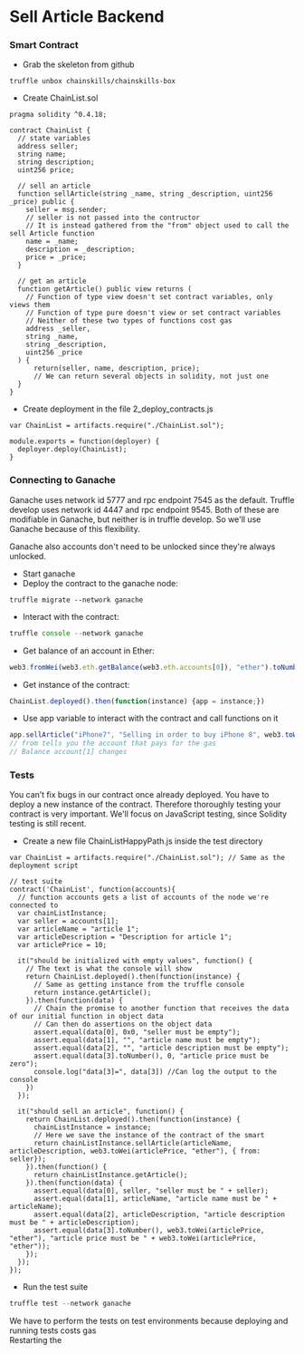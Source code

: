 # Sell Article Backend

### Smart Contract
* Grab the skeleton from github
```
truffle unbox chainskills/chainskills-box
```
* Create ChainList.sol
```solidity
pragma solidity ^0.4.18;

contract ChainList {
  // state variables
  address seller;
  string name;
  string description;
  uint256 price;

  // sell an article
  function sellArticle(string _name, string _description, uint256 _price) public {
    seller = msg.sender;
    // seller is not passed into the contructor
    // It is instead gathered from the "from" object used to call the sell Article function
    name = _name;
    description = _description;
    price = _price;
  }

  // get an article
  function getArticle() public view returns (
    // Function of type view doesn't set contract variables, only views them
    // Function of type pure doesn't view or set contract variables
    // Neither of these two types of functions cost gas
    address _seller,
    string _name,
    string _description,
    uint256 _price
  ) {
      return(seller, name, description, price);
      // We can return several objects in solidity, not just one
  }
}
```

* Create deployment in the file 2_deploy_contracts.js
```solidity
var ChainList = artifacts.require("./ChainList.sol");

module.exports = function(deployer) {
  deployer.deploy(ChainList);
}
```
### Connecting to Ganache
Ganache uses network id 5777 and rpc endpoint 7545 as the default. Truffle develop uses network id 4447 and rpc endpoint 9545.
Both of these are modifiable in Ganache, but neither is in truffle develop. So we'll use Ganache because of this flexibility.  

Ganache also accounts don't need to be unlocked since they're always unlocked.  

* Start ganache
* Deploy the contract to the ganache node:
```
truffle migrate --network ganache
```

* Interact with the contract:
```javascript
truffle console --network ganache
```

* Get balance of an account in Ether:
```javascript
web3.fromWei(web3.eth.getBalance(web3.eth.accounts[0]), "ether").toNumber()
```

* Get instance of the contract:
```javascript
ChainList.deployed().then(function(instance) {app = instance;})
```

* Use app variable to interact with the contract and call functions on it
```javascript
app.sellArticle("iPhone7", "Selling in order to buy iPhone 8", web3.toWei(3, "ether"), {from:web3.eth.accounts[1]})
// from tells you the account that pays for the gas
// Balance account[1] changes
```

### Tests
You can’t fix bugs in our contract once already deployed. You have to deploy a new instance of the contract. Therefore thoroughly testing your contract is very important. We'll focus on JavaScript testing, since Solidity testing is still recent.

* Create a new file ChainListHappyPath.js inside the test directory
```solidity
var ChainList = artifacts.require("./ChainList.sol"); // Same as the deployment script

// test suite
contract('ChainList', function(accounts){
  // function accounts gets a list of accounts of the node we're connected to
  var chainListInstance;
  var seller = accounts[1];
  var articleName = "article 1";
  var articleDescription = "Description for article 1";
  var articlePrice = 10;

  it("should be initialized with empty values", function() {
    // The text is what the console will show 
    return ChainList.deployed().then(function(instance) {
      // Same as getting instance from the truffle console
      return instance.getArticle();
    }).then(function(data) { 
      // Chain the promise to another function that receives the data of our initial function in object data
      // Can then do assertions on the object data
      assert.equal(data[0], 0x0, "seller must be empty");
      assert.equal(data[1], "", "article name must be empty");
      assert.equal(data[2], "", "article description must be empty");
      assert.equal(data[3].toNumber(), 0, "article price must be zero");
      console.log("data[3]=", data[3]) //Can log the output to the console
    })
  });

  it("should sell an article", function() {
    return ChainList.deployed().then(function(instance) {
      chainListInstance = instance;
      // Here we save the instance of the contract of the smart 
      return chainListInstance.sellArticle(articleName, articleDescription, web3.toWei(articlePrice, "ether"), { from: seller});
    }).then(function() {
      return chainListInstance.getArticle();
    }).then(function(data) {
      assert.equal(data[0], seller, "seller must be " + seller);
      assert.equal(data[1], articleName, "article name must be " + articleName);
      assert.equal(data[2], articleDescription, "article description must be " + articleDescription);
      assert.equal(data[3].toNumber(), web3.toWei(articlePrice, "ether"), "article price must be " + web3.toWei(articlePrice, "ether"));
    });
  });
});
```
* Run the test suite
```javascript
truffle test --network ganache
```

We have to perform the tests on test environments because deploying and running tests costs gas  
Restarting the 
